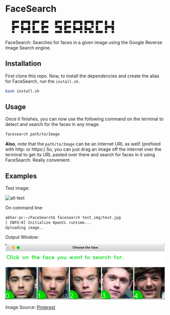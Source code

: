 
# FaceSearch
       █▀▀ █▀▀█ █▀▀ █▀▀   █▀▀ █▀▀ █▀▀█ █▀▀█ █▀▀ █  █       
       █▀▀ █▄▄█ █   █▀▀   ▀▀█ █▀▀ █▄▄█ █▄▄▀ █   █▀▀█       
       ▀   ▀  ▀ ▀▀▀ ▀▀▀   ▀▀▀ ▀▀▀ ▀  ▀ ▀ ▀▀ ▀▀▀ ▀  ▀       

FaceSearch: Searches for faces in a given image using the Google Reverse Image Search engine.

## Installation


First clone this repo. Now, to install the dependencies and create the alias for FaceSearch, run the `install.sh`.
  ``` bash
  bash install.sh
  ```

## Usage
Once it finishes, you can now use the following command on the terminal to detect and search for the faces in any image.
``` bash
facesearch path/to/Image
```
**Also**, note that the `path/to/Image` can be an internet URL as well! (prefixed with http: or https:)
So, you can just drag an image off the internet over the terminal to get its URL pasted over there and search for faces in it using FaceSearch. Really convenient.

## Examples
Test image:

![alt text](./test_img/test.jpg "Test image")

On command line:
```
abhar-pc:~/FaceSearch$ facesearch test_img/test.jpg
[ INFO:0] Initialize OpenCL runtime...
Uploading image..

```
Output Window:

![alt text](./test_img/test_img1.png "The output window")


Image Source: [Pinterest](https://images.app.goo.gl/JsAJL46xi9PrhW7j8)
